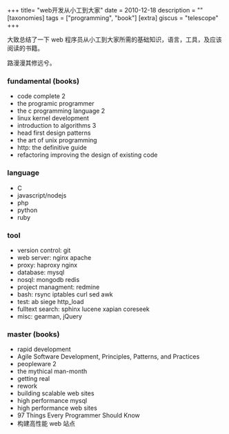 +++
title= "web开发从小工到大家"
date = 2010-12-18
description = ""
[taxonomies]
tags = ["programming", "book"]
[extra]
giscus = "telescope"
+++

大致总结了一下 web 程序员从小工到大家所需的基础知识，语言，工具，及应该阅读的书籍。

路漫漫其修远兮。

### fundamental (books)

- code complete 2
- the programic programmer
- the c programming language 2
- linux kernel development
- introduction to algorithms 3
- head first design patterns
- the art of unix programming
- http: the definitive guide
- refactoring improving the design of existing code

### language

- C
- javascript/nodejs
- php
- python
- ruby

### tool

- version control: git
- web server: nginx apache
- proxy: haproxy nginx
- database: mysql
- nosql: mongodb redis
- project managment: redmine
- bash: rsync iptables curl sed awk
- test: ab siege http_load
- fulltext search: sphinx lucene xapian coreseek
- misc: gearman, jQuery

### master (books)

- rapid development
- Agile Software Development, Principles, Patterns, and Practices
- peopleware 2
- the mythical man-month
- getting real
- rework
- building scalable web sites
- high performance mysql
- high performance web sites
- 97 Things Every Programmer Should Know
- 构建高性能 web 站点
